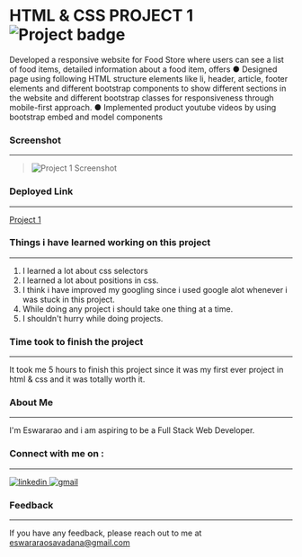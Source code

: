 
# HTML & CSS PROJECT 1 ![Project badge](https://img.shields.io/badge/PROJECT%201-HTML%20%26%20CSS-orange)

Developed a responsive website for Food Store where users can see a list of food items, detailed information
about a food item, offers
● Designed page using following HTML structure elements like li, header, article, footer elements and
different bootstrap components to show different sections in the website and different bootstrap classes
for responsiveness through mobile-first approach.
● Implemented product youtube videos by using bootstrap embed and model components



### Screenshot
---

>![Project 1 Screenshot](website%20thumbnail.png)


### Deployed Link
---

[Project 1](https://food-munchsvd.netlify.app/ "Live preview")


### Things i have learned working on this project

---
1. I learned a lot about css selectors
2. I learned a lot about positions in css. 
3. I think i have improved my googling since i used google alot whenever i was stuck in this project.
4. While doing any project i should take one thing at a time.
5. I shouldn't hurry while doing projects.
   
### Time took to finish the project
---

It took me 5 hours to finish this project since it was my first ever project in html & css and it was totally worth it.

### About Me
---
I'm Eswararao and i am aspiring to be a Full Stack Web Developer.

### Connect with me on :
---

<a href="https://www.linkedin.com/in/eswararao-savadana">
<img src="https://img.shields.io/badge/visit%20my%20Linkedin-0A66C2?style=for-the-badge&logo=linkedin&logoColor=white" alt="linkedin" />
</a>

<a href="mailto:eswararaosavadana@gmail.com">
<img src="https://img.shields.io/badge/email%20me-EA4335?style=for-the-badge&logo=gmail&logoColor=white" alt="gmail" />
</a>




### Feedback
---
If you have any feedback, please reach out to me at eswararaosavadana@gmail.com
